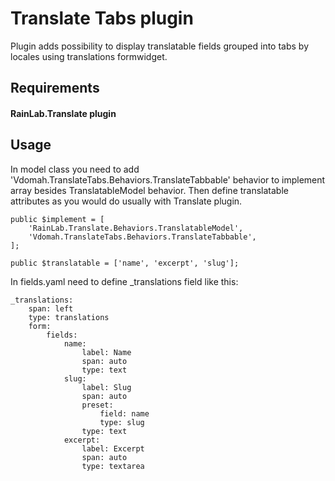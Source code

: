 # Translate Tabs plugin
Plugin adds possibility to display translatable fields grouped into tabs by locales using translations formwidget.

## Requirements
#### RainLab.Translate plugin

## Usage
In model class you need to add 'Vdomah.TranslateTabs.Behaviors.TranslateTabbable' behavior to implement array
besides TranslatableModel behavior. Then define translatable attributes as you would do usually with Translate plugin.

    public $implement = [
        'RainLab.Translate.Behaviors.TranslatableModel',
        'Vdomah.TranslateTabs.Behaviors.TranslateTabbable',
    ];

    public $translatable = ['name', 'excerpt', 'slug'];

In fields.yaml need to define _translations field like this:

    _translations:
        span: left
        type: translations
        form:
            fields:
                name:
                    label: Name
                    span: auto
                    type: text
                slug:
                    label: Slug
                    span: auto
                    preset:
                        field: name
                        type: slug
                    type: text
                excerpt:
                    label: Excerpt
                    span: auto
                    type: textarea